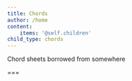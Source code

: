 ```yaml
---
title: Chords
author: /home
content:
    items: '@self.children'
child_type: chords
---
```

Chord sheets borrowed from somewhere

===

